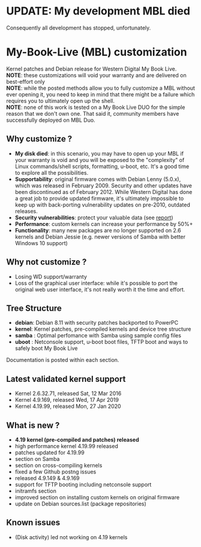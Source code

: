 # UPDATE: My development MBL died
Consequently all development has stopped, unfortunately.

# My-Book-Live (MBL) customization
Kernel patches and Debian release for Western Digital My Book Live.</br>
__NOTE__: these customizations will void your warranty and are delivered on best-effort only</br>
__NOTE__: while the posted methods allow you to fully customize a MBL without ever opening it, you need to keep in mind that there might be a failure which requires you to ultimately open up the shell.</br> 
__NOTE__: none of this work is tested on a My Book Live DUO for the simple reason that we don't own one. That said it, community members have successfully deployed on MBL Duo.</br>
  
## Why customize ? ##

- __My disk died__: in this scenario, you may have to open up your MBL if your warranty is void and you will be exposed to the "complexity" of Linux commands/shell scripts, formatting, u-boot, etc.   It's a good time to explore all the possibilities. 
- __Supportability__: original firmware comes with Debian Lenny (5.0.x), which was released in February 2009.  Security and other updates have been discontinued as of February 2012.  While Western Digital has done a great job to provide updated firmware, it's ultimately impossible to keep up with back-porting vulnerability updates on pre-2010, outdated releases.
- __Security vulnerabilities__: protect your valuable data (see [report](https://techrevelations.de/2018/07/28/sorry-your-nas-is-not-safe-anymore/))
- __Performance__: custom kernels can increase your performance by 50%+
- __Functionality__: many new packages are no longer supported on 2.6 kernels and Debian Jessie (e.g. newer versions of Samba with better Windows 10 support)

## Why not customize ? ##
- Losing WD support/warranty
- Loss of the graphical user interface: while it's possible to port the original web user interface, it's not really worth it the time and effort.

## Tree Structure ##

* __debian__: Debian 8.11 with security patches backported to PowerPC
* __kernel__: Kernel patches, pre-compiled kernels and device tree structure
* __samba__ : Optimal perfomance with Samba using sample config files
* __uboot__ : Netconsole support, u-boot boot files, TFTP boot and ways to safely boot My Book Live

Documentation is posted within each section.

## Latest validated kernel support ##
* Kernel 2.6.32.71, released Sat, 12 Mar 2016<br>
* Kernel 4.9.169, released Wed, 17 Apr 2019<br>
* Kernel 4.19.99, released Mon, 27 Jan 2020


## What is new ? ##
* __4.19 kernel (pre-compiled and patches) released__
* high performance kernel 4.19.99 released
* patches updated for 4.19.99
* section on Samba
* section on cross-compiling kernels
* fixed a few Github postng issues
* released 4.9.149 & 4.9.169
* support for TFTP booting including netconsole support
* initramfs section
* improved section on installing custom kernels on original firmware
* update on Debian sources.list (package repositories)

## Known issues ##
* (Disk activity) led not working on 4.19 kernels 
